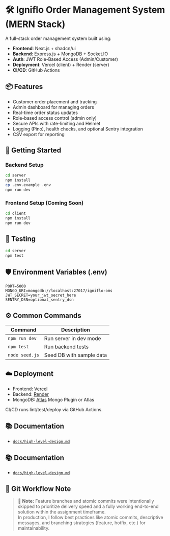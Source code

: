 # 🛠️ Igniflo Order Management System (MERN Stack)

A full-stack order management system built using:

- **Frontend**: Next.js + shadcn/ui
- **Backend**: Express.js + MongoDB + Socket.IO
- **Auth**: JWT Role-Based Access (Admin/Customer)
- **Deployment**: Vercel (client) + Render (server)
- **CI/CD**: GitHub Actions

## 📦 Features

- Customer order placement and tracking
- Admin dashboard for managing orders
- Real-time order status updates
- Role-based access control (admin only)
- Secure APIs with rate-limiting and Helmet
- Logging (Pino), health checks, and optional Sentry integration
- CSV export for reporting

## 🚀 Getting Started

### Backend Setup

```bash
cd server
npm install
cp .env.example .env
npm run dev
```

### Frontend Setup (Coming Soon)

```bash
cd client
npm install
npm run dev
```

## 🧪 Testing

```bash
cd server
npm test
```

## 🛡️ Environment Variables (.env)

```env
PORT=5000
MONGO_URI=mongodb://localhost:27017/igniflo-oms
JWT_SECRET=your_jwt_secret_here
SENTRY_DSN=optional_sentry_dsn
```

## ⚙️ Common Commands

| Command             | Description              |
|---------------------|--------------------------|
| `npm run dev`       | Run server in dev mode   |
| `npm test`          | Run backend tests        |
| `node seed.js`      | Seed DB with sample data |

## ☁️ Deployment

- Frontend: [Vercel](https://vercel.com)
- Backend: [Render](https://render.com/)
- MongoDB: [Atlas](https://www.mongodb.com/cloud/atlas) Mongo Plugin or Atlas

CI/CD runs lint/test/deploy via GitHub Actions.

## 📚 Documentation

- [`docs/high-level-design.md`](./docs/high-level-design.md)

## 📚 Documentation

- [`docs/high-level-design.md`](./docs/high-level-design.md)

## 🧠 Git Workflow Note

> 🔧 **Note:** Feature branches and atomic commits were intentionally skipped to prioritize delivery speed and a fully working end-to-end solution within the assignment timeframe.  
> In production, I follow best practices like atomic commits, descriptive messages, and branching strategies (feature, hotfix, etc.) for maintainability.
